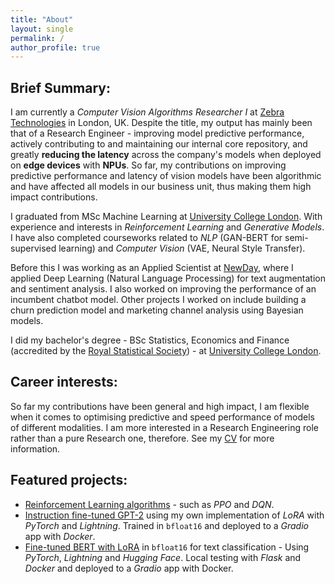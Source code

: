 ```yaml
---
title: "About"
layout: single
permalink: /
author_profile: true
---
```


## Brief Summary:
I am currently a *Computer Vision Algorithms Researcher I* at [Zebra Technologies](https://www.zebra.com/gb/en.html) in London, UK. Despite the title, my output has mainly been that of a Research Engineer - improving model predictive performance, actively contributing to and maintaining our internal core repository, and greatly **reducing the latency** across the company's models when deployed on **edge devices** with **NPUs**. So far, my contributions on improving predictive performance and latency of vision models have been algorithmic and have affected all models in our business unit, thus making them high impact contributions.

I graduated from MSc Machine Learning at [University College London](https://www.ucl.ac.uk). With experience and interests in *Reinforcement Learning* and *Generative Models*. I have also completed courseworks related to *NLP* (GAN-BERT for semi-supervised learning) and *Computer Vision* (VAE, Neural Style Transfer).

Before this I was working as an Applied Scientist at [NewDay](https://www.newday.co.uk/), where I applied Deep Learning (Natural Language Processing) for text augmentation and sentiment analysis. I also worked on improving the performance of an incumbent chatbot model. Other projects I worked on include building a churn prediction model and marketing channel analysis using Bayesian models.

I did my bachelor's degree - BSc Statistics, Economics and Finance (accredited by the [Royal Statistical Society](https://rss.org.uk/)) - at [University College London](https://www.ucl.ac.uk).

## Career interests:
So far my contributions have been general and high impact, I am flexible when it comes to optimising predictive and speed performance of models of different modalities. I am more interested in a Research Engineering role rather than a pure Research one, therefore. See my [CV](https://drive.google.com/file/d/1wohUsuf_mL2NVbtHP6ihdlwULqEr64G_/view?usp=sharing) for more information.

## Featured projects:
* <a href="https://github.com/mariovas3/rl-algos" alt="link to rl-algos repo">Reinforcement Learning algorithms</a> - such as *PPO* and *DQN*.
* <a href="https://github.com/mariovas3/llms" alt="link to llms repo">Instruction fine-tuned GPT-2</a> using my own implementation of *LoRA* with *PyTorch* and *Lightning*. Trained in `bfloat16` and deployed to a *Gradio* app with *Docker*.
* <a href="https://github.com/mariovas3/bert-lora">Fine-tuned BERT with LoRA</a> in `bfloat16` for text classification - Using *PyTorch*, *Lightning* and *Hugging Face*. Local testing with *Flask* and *Docker* and deployed to a *Gradio* app with Docker.


